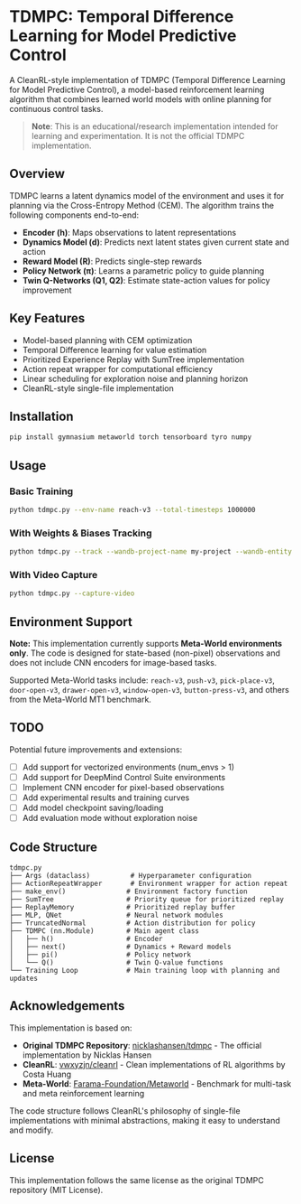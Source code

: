 # TDMPC: Temporal Difference Learning for Model Predictive Control

A CleanRL-style implementation of TDMPC (Temporal Difference Learning for Model Predictive Control), a model-based reinforcement learning algorithm that combines learned world models with online planning for continuous control tasks.

> **Note**: This is an educational/research implementation intended for learning and experimentation. It is not the official TDMPC implementation.

## Overview

TDMPC learns a latent dynamics model of the environment and uses it for planning via the Cross-Entropy Method (CEM). The algorithm trains the following components end-to-end:

- **Encoder (h)**: Maps observations to latent representations
- **Dynamics Model (d)**: Predicts next latent states given current state and action
- **Reward Model (R)**: Predicts single-step rewards
- **Policy Network (π)**: Learns a parametric policy to guide planning
- **Twin Q-Networks (Q1, Q2)**: Estimate state-action values for policy improvement

## Key Features

- Model-based planning with CEM optimization
- Temporal Difference learning for value estimation
- Prioritized Experience Replay with SumTree implementation
- Action repeat wrapper for computational efficiency
- Linear scheduling for exploration noise and planning horizon
- CleanRL-style single-file implementation

## Installation

```bash
pip install gymnasium metaworld torch tensorboard tyro numpy
```

## Usage

### Basic Training

```bash
python tdmpc.py --env-name reach-v3 --total-timesteps 1000000
```

### With Weights & Biases Tracking

```bash
python tdmpc.py --track --wandb-project-name my-project --wandb-entity my-team
```

### With Video Capture

```bash
python tdmpc.py --capture-video
```

## Environment Support

**Note:** This implementation currently supports **Meta-World environments only**. The code is designed for state-based (non-pixel) observations and does not include CNN encoders for image-based tasks. 

Supported Meta-World tasks include: `reach-v3`, `push-v3`, `pick-place-v3`, `door-open-v3`, `drawer-open-v3`, `window-open-v3`, `button-press-v3`, and others from the Meta-World MT1 benchmark.

## TODO

Potential future improvements and extensions:

- [ ] Add support for vectorized environments (num_envs > 1)
- [ ] Add support for DeepMind Control Suite environments
- [ ] Implement CNN encoder for pixel-based observations
- [ ] Add experimental results and training curves
- [ ] Add model checkpoint saving/loading
- [ ] Add evaluation mode without exploration noise

## Code Structure

```
tdmpc.py
├── Args (dataclass)          # Hyperparameter configuration
├── ActionRepeatWrapper       # Environment wrapper for action repeat
├── make_env()               # Environment factory function
├── SumTree                  # Priority queue for prioritized replay
├── ReplayMemory             # Prioritized replay buffer
├── MLP, QNet                # Neural network modules
├── TruncatedNormal          # Action distribution for policy
├── TDMPC (nn.Module)        # Main agent class
│   ├── h()                  # Encoder
│   ├── next()               # Dynamics + Reward models
│   ├── pi()                 # Policy network
│   └── Q()                  # Twin Q-value functions
└── Training Loop            # Main training loop with planning and updates
```

## Acknowledgements

This implementation is based on:

- **Original TDMPC Repository**: [nicklashansen/tdmpc](https://github.com/nicklashansen/tdmpc) - The official implementation by Nicklas Hansen
- **CleanRL**: [vwxyzjn/cleanrl](https://github.com/vwxyzjn/cleanrl) - Clean implementations of RL algorithms by Costa Huang
- **Meta-World**: [Farama-Foundation/Metaworld](https://github.com/Farama-Foundation/Metaworld) - Benchmark for multi-task and meta reinforcement learning

The code structure follows CleanRL's philosophy of single-file implementations with minimal abstractions, making it easy to understand and modify.

## License

This implementation follows the same license as the original TDMPC repository (MIT License).
